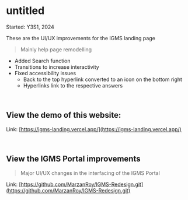 # untitled
Started: Y3S1, 2024

These are the UI/UX improvements for the IGMS landing page

> Mainly help page remodelling

- Added Search function
- Transitions to increase interactivity
- Fixed accessibility issues
  - Back to the top hyperlink converted to an icon on the bottom right
  - Hyperlinks link to the respective answers

<br>

## View the demo of this website:
Link: [https://igms-landing.vercel.app/](https://igms-landing.vercel.app/) 

<br>

## View the IGMS Portal improvements
> Major UI/UX changes in the interfacing of the IGMS Portal

Link: [https://github.com/MarzanRoy/IGMS-Redesign.git](https://github.com/MarzanRoy/IGMS-Redesign.git)
